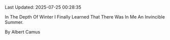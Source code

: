Last Updated: 2025-07-25 00:28:35

In The Depth Of Winter I Finally Learned That There Was In Me An Invincible Summer.

By Albert Camus